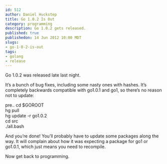 ```yaml
--- 
id: 512
author: Daniel Huckstep
title: Go 1.0.2 Is Out
category: programming
description: Go 1.0.2 gets released.
published: true
publishedon: 14 Jun 2012 10:00 MDT
slugs: 
- go-1-0-2-is-out
tags: 
- golang
- release
---
```

Go 1.0.2 was released late last night.

It’s a bunch of bug fixes, including some nasty ones with hashes. It’s
completely backwards compatible with go1.0.1 and go1, so there’s no
reason not to update:

pre.. cd \$GOROOT\
hg pull\
hg update -r go1.0.2\
cd src\
./all.bash

And you’re done! You’ll probably have to update some packages along the
way. It will complain about how it was expecting a package for go1 or
go1.0.1, which just means you need to recompile.

Now get back to programming.